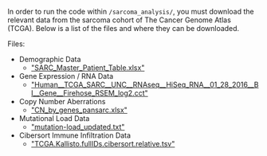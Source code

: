 
In order to run the code within `/sarcoma_analysis/`, you must download the relevant data from the sarcoma cohort of The Cancer Genome Atlas (TCGA). Below is a list of the files and where they can be downloaded.

Files:
- Demographic Data
  - ["SARC_Master_Patient_Table.xlsx"](https://gdc.cancer.gov/about-data/publications/sarc_2017)
- Gene Expression / RNA Data
  - ["Human__TCGA_SARC__UNC__RNAseq__HiSeq_RNA__01_28_2016__BI__Gene__Firehose_RSEM_log2.cct"](https://www.linkedomics.org/data_download/TCGA-SARC/)
- Copy Number Aberrations
  - ["CN_by_genes_pansarc.xlsx"](https://gdc.cancer.gov/about-data/publications/sarc_2017)
- Mutational Load Data
  - ["mutation-load_updated.txt"](https://gdc.cancer.gov/about-data/publications/panimmune)
- Cibersort Immune Infiltration Data
  - ["TCGA.Kallisto.fullIDs.cibersort.relative.tsv"](https://gdc.cancer.gov/about-data/publications/panimmune)
